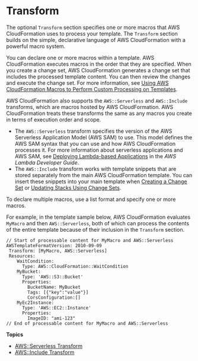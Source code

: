 # Transform<a name="transform-section-structure"></a>

The optional `Transform` section specifies one or more macros that AWS CloudFormation uses to process your template\. The `Transform` section builds on the simple, declarative language of AWS CloudFormation with a powerful macro system\.

You can declare one or more macros within a template\. AWS CloudFormation executes macros in the order that they are specified\. When you create a change set, AWS CloudFormation generates a change set that includes the processed template content\. You can then review the changes and execute the change set\. For more information, see [Using AWS CloudFormation Macros to Perform Custom Processing on Templates](template-macros.md)\.

AWS CloudFormation also supports the `AWS::Serverless` and `AWS::Include` transforms, which are macros hosted by AWS CloudFormation\. AWS CloudFormation treats these transforms the same as any macros you create in terms of execution order and scope\.
+ The `AWS::Serverless` transform specifies the version of the AWS Serverless Application Model \(AWS SAM\) to use\. This model defines the AWS SAM syntax that you can use and how AWS CloudFormation processes it\. For more information about serverless applications and AWS SAM, see [Deploying Lambda\-based Applications](https://docs.aws.amazon.com/lambda/latest/dg/deploying-lambda-apps.html) in the *AWS Lambda Developer Guide*\.
+ The `AWS::Include` transform works with template snippets that are stored separately from the main AWS CloudFormation template\. You can insert these snippets into your main template when [Creating a Change Set](using-cfn-updating-stacks-changesets-create.md) or [Updating Stacks Using Change Sets](using-cfn-updating-stacks-changesets.md)\.

To declare multiple macros, use a list format and specify one or more macros\.

For example, in the template sample below, AWS CloudFormation evaluates `MyMacro` and then `AWS::Serverless`, both of which can process the contents of the entire template because of their inclusion in the `Transform` section\.

```
// Start of processable content for MyMacro and AWS::Serverless
AWSTemplateFormatVersion: 2010-09-09
 Transform: [MyMacro, AWS::Serverless]
 Resources:
    WaitCondition:
      Type: AWS::CloudFormation::WaitCondition
    MyBucket:
      Type: 'AWS::S3::Bucket'
      Properties:
        BucketName: MyBucket
        Tags: [{"key":"value"}]
        CorsConfiguration:[]
    MyEc2Instance:
      Type: 'AWS::EC2::Instance'
      Properties:
        ImageID: "ami-123"
// End of processable content for MyMacro and AWS::Serverless
```

**Topics**
+ [AWS::Serverless Transform](transform-aws-serverless.md)
+ [AWS::Include Transform](create-reusable-transform-function-snippets-and-add-to-your-template-with-aws-include-transform.md)
